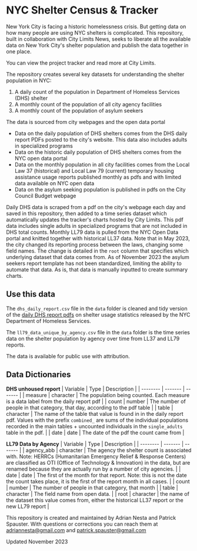 # NYC Shelter Census & Tracker

New York City is facing a historic homelessness crisis. But getting data on how many people are using NYC shelters is complicated. This repository, built in collaboration with City Limits News, seeks to liberate all the available data on New York City's shelter population and publish the data together in one place.

You can view the project tracker and read more at City Limits.

The repository creates several key datasets for understanding the shelter population in NYC:
1. A daily count of the population in Department of Homeless Services (DHS) shelter
2. A monthly count of the population of all city agency facilities
3. A monthly count of the population of asylum seekers

The data is sourced from city webpages and the open data portal
- Data on the daily population of DHS shelters comes from the DHS daily report PDFs posted to the city's website. This data also includes adults in specialized programs
- Data on the historic daily population of DHS shelters comes from the NYC open data portal
- Data on the monthly population in all city facilities comes from the Local Law 37 (historical) and Local Law 79 (current) temporary housing assistance usage reports published monthly as pdfs and with limited data available on NYC open data
- Data on the asylum seeking population is published in pdfs on the City Council Budget webpage

Daily DHS data is scraped from a pdf on the city's webpage each day and saved in this repository, then added to a time series dataset which automatically updates the tracker's charts hosted by City Limits. This pdf data includes single adults in specialized programs that are not included in DHS total counts.
Monthly LL79 data is pulled from the NYC Open Data portal and knitted together with historical LL37 data. Note that in May 2023, the city changed its reporting process between the laws, changing some field names. The change is detailed in the `root` column that specifies which underlying dataset that data comes from.
As of November 2023 the asylum seekers report template has not been standardized, limiting the ability to automate that data. As is, that data is manually inputted to create summary charts.

## Use this data

The `dhs_daily_report.csv` file in the `data` folder is cleaned and tidy version of the [daily DHS report pdfs](https://www.nyc.gov/assets/dhs/downloads/pdf/dailyreport.pdf) on shelter usage statistics released by the NYC Department of Homeless Services.

The `ll79_data_unique_by_agency.csv` file in the `data` folder is the time series data on the shelter population by agency over time from LL37 and LL79 reports.

The data is available for public use with attribution.

## Data Dictionaries

**DHS unhoused report**
| Variable    | Type | Description |
| -------- | ------- | ------- |
| measure  | character    | The population being counted. Each measure is a data label from the daily report pdf |
| count | number     | The number of people in that category, that day, according to the pdf table |
| table    | character   | The name of the table that value is found in in the daily report pdf. Values with the prefix `combined_` are sums of the individual populations recorded in the main tables + uncounted individuals in the `single_adults` table in the pdf. |
| date  | date   | The date of the pdf the count came from |

**LL79 Data by Agency**
| Variable    | Type | Description |
| -------- | ------- | ------- |
| agency_abb  | character    | The agency the shelter count is associated with. Note: HERRCs (Humanitarian Emergency Relief & Response Centers) are classified as OTI (Office of Technology & Innovation) in the data, but are renamed because they are actually run by a number of city agencies. |
| date  | date   | The first of the month for that report. Note: this is not the date the count takes place, it is the first of the report month in all cases. |
| count | number     | The number of people in that category, that month |
| table    | character   | The field name from open data. |
| root | character | the name of the dataset this value comes from, either the historical LL37 report or the new LL79 report |

This repository is created and maintained by Adrian Nesta and Patrick Spauster. With questions or corrections you can reach them at adriannesta@gmail.com and patrick.spauster@gmail.com

Updated November 2023





